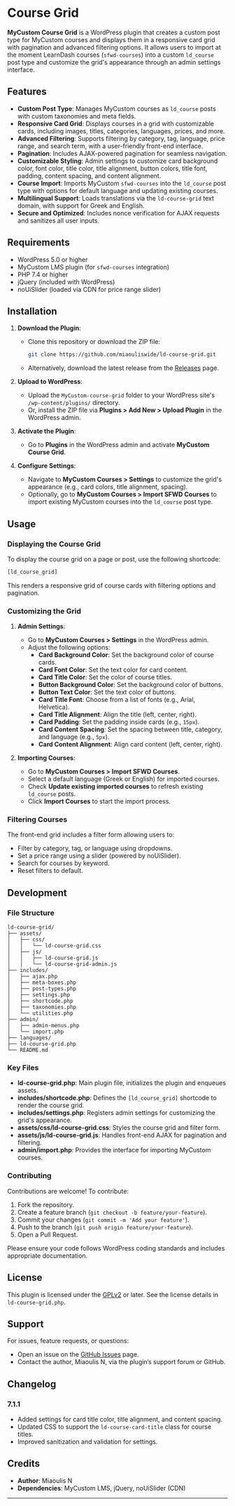 # Course Grid

**MyCustom Course Grid** is a WordPress plugin that creates a custom post type for MyCustom courses and displays them in a responsive card grid with pagination and advanced filtering options. It allows users to import at the moment LearnDash courses (`sfwd-courses`) into a custom `ld_course` post type and customize the grid's appearance through an admin settings interface.

## Features

- **Custom Post Type**: Manages MyCustom courses as `ld_course` posts with custom taxonomies and meta fields.
- **Responsive Card Grid**: Displays courses in a grid with customizable cards, including images, titles, categories, languages, prices, and more.
- **Advanced Filtering**: Supports filtering by category, tag, language, price range, and search term, with a user-friendly front-end interface.
- **Pagination**: Includes AJAX-powered pagination for seamless navigation.
- **Customizable Styling**: Admin settings to customize card background color, font color, title color, title alignment, button colors, title font, padding, content spacing, and content alignment.
- **Course Import**: Imports MyCustom `sfwd-courses` into the `ld_course` post type with options for default language and updating existing courses.
- **Multilingual Support**: Loads translations via the `ld-course-grid` text domain, with support for Greek and English.
- **Secure and Optimized**: Includes nonce verification for AJAX requests and sanitizes all user inputs.

## Requirements

- WordPress 5.0 or higher
- MyCustom LMS plugin (for `sfwd-courses` integration)
- PHP 7.4 or higher
- jQuery (included with WordPress)
- noUiSlider (loaded via CDN for price range slider)

## Installation

1. **Download the Plugin**:
   - Clone this repository or download the ZIP file:
     ```bash
     git clone https://github.com/miaouliswide/ld-course-grid.git
     ```
   - Alternatively, download the latest release from the [Releases](https://github.com/yourusername/ld-course-grid/releases) page.

2. **Upload to WordPress**:
   - Upload the `MyCustom-course-grid` folder to your WordPress site's `/wp-content/plugins/` directory.
   - Or, install the ZIP file via **Plugins > Add New > Upload Plugin** in the WordPress admin.

3. **Activate the Plugin**:
   - Go to **Plugins** in the WordPress admin and activate **MyCustom Course Grid**.

4. **Configure Settings**:
   - Navigate to **MyCustom Courses > Settings** to customize the grid's appearance (e.g., card colors, title alignment, spacing).
   - Optionally, go to **MyCustom Courses > Import SFWD Courses** to import existing MyCustom courses into the `ld_course` post type.

## Usage

### Displaying the Course Grid
To display the course grid on a page or post, use the following shortcode:
```html
[ld_course_grid]
```
This renders a responsive grid of course cards with filtering options and pagination.

### Customizing the Grid
1. **Admin Settings**:
   - Go to **MyCustom Courses > Settings** in the WordPress admin.
   - Adjust the following options:
     - **Card Background Color**: Set the background color of course cards.
     - **Card Font Color**: Set the text color for card content.
     - **Card Title Color**: Set the color of course titles.
     - **Button Background Color**: Set the background color of buttons.
     - **Button Text Color**: Set the text color of buttons.
     - **Card Title Font**: Choose from a list of fonts (e.g., Arial, Helvetica).
     - **Card Title Alignment**: Align the title (left, center, right).
     - **Card Padding**: Set the padding inside cards (e.g., `15px`).
     - **Card Content Spacing**: Set the spacing between title, category, and language (e.g., `5px`).
     - **Card Content Alignment**: Align card content (left, center, right).

2. **Importing Courses**:
   - Go to **MyCustom Courses > Import SFWD Courses**.
   - Select a default language (Greek or English) for imported courses.
   - Check **Update existing imported courses** to refresh existing `ld_course` posts.
   - Click **Import Courses** to start the import process.

### Filtering Courses
The front-end grid includes a filter form allowing users to:
- Filter by category, tag, or language using dropdowns.
- Set a price range using a slider (powered by noUiSlider).
- Search for courses by keyword.
- Reset filters to default.

## Development

### File Structure
```
ld-course-grid/
├── assets/
│   ├── css/
│   │   └── ld-course-grid.css
│   ├── js/
│   │   ├── ld-course-grid.js
│   │   └── ld-course-grid-admin.js
├── includes/
│   ├── ajax.php
│   ├── meta-boxes.php
│   ├── post-types.php
│   ├── settings.php
│   ├── shortcode.php
│   ├── taxonomies.php
│   └── utilities.php
├── admin/
│   ├── admin-menus.php
│   └── import.php
├── languages/
├── ld-course-grid.php
└── README.md
```

### Key Files
- **ld-course-grid.php**: Main plugin file, initializes the plugin and enqueues assets.
- **includes/shortcode.php**: Defines the `[ld_course_grid]` shortcode to render the course grid.
- **includes/settings.php**: Registers admin settings for customizing the grid's appearance.
- **assets/css/ld-course-grid.css**: Styles the course grid and filter form.
- **assets/js/ld-course-grid.js**: Handles front-end AJAX for pagination and filtering.
- **admin/import.php**: Provides the interface for importing MyCustom courses.

### Contributing
Contributions are welcome! To contribute:
1. Fork the repository.
2. Create a feature branch (`git checkout -b feature/your-feature`).
3. Commit your changes (`git commit -m 'Add your feature'`).
4. Push to the branch (`git push origin feature/your-feature`).
5. Open a Pull Request.

Please ensure your code follows WordPress coding standards and includes appropriate documentation.

## License

This plugin is licensed under the [GPLv2](https://www.gnu.org/licenses/gpl-2.0.html) or later. See the license details in `ld-course-grid.php`.

## Support

For issues, feature requests, or questions:
- Open an issue on the [GitHub Issues](https://github.com/yourusername/MyCustom-course-grid/issues) page.
- Contact the author, Miaoulis N, via the plugin’s support forum or GitHub.

## Changelog

### 7.1.1
- Added settings for card title color, title alignment, and content spacing.
- Updated CSS to support the `ld-course-card-title` class for course titles.
- Improved sanitization and validation for settings.

## Credits

- **Author**: Miaoulis N
- **Dependencies**: MyCustom LMS, jQuery, noUiSlider (CDN)

---

